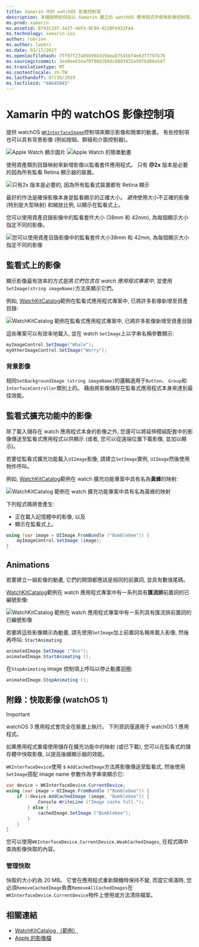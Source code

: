 ```yaml
---
title: Xamarin 中的 watchOS 影像控制項
description: 本檔說明如何在以 Xamarin 建立的 watchOS 應用程式中使用影像控制項。 其中討論 WKInterfaceImage 控制項、SetImage 方法、將影像新增至監看式擴充功能、動畫等等。
ms.prod: xamarin
ms.assetid: B741C207-3427-46F3-9C90-A52BF8933FA4
ms.technology: xamarin-ios
author: lobrien
ms.author: laobri
ms.date: 03/17/2017
ms.openlocfilehash: 7ff97f27a89b9943194ea875458f4e63f7797b76
ms.sourcegitcommit: 3ea9ee034af9790d2b0dc0893435e997bd06e587
ms.translationtype: MT
ms.contentlocale: zh-TW
ms.lasthandoff: 07/30/2019
ms.locfileid: "68645845"
---
```

# <a name="watchos-image-controls-in-xamarin"></a>Xamarin 中的 watchOS 影像控制項

提供 watchOS [`WKInterfaceImage`](xref:WatchKit.WKInterfaceImage)控制項來顯示影像和簡單的動畫。 有些控制項也可以具有背景影像 (例如按鈕、群組和介面控制器)。

![](image-images/image-walkway.png "Apple Watch 顯示圖片") ![](image-images/image-animation.png "Apple Watch 的簡單動畫")
<!-- watch image courtesy of http://infinitapps.com/bezel/ -->

使用資產類別目錄映射來新增影像以監看套件應用程式。
只有 **@2x** 版本是必要的因為所有監看 Retina 顯示器的裝置。

![](image-images/asset-universal-sml.png "只有2x 版本是必要的, 因為所有監看式裝置都有 Retina 顯示")

最好的作法是確保影像本身是監看顯示的正確大小。 *避免*使用大小不正確的影像 (特別是大型映射) 和縮放比例, 以顯示在監看式上。

您可以使用資產目錄影像中的監看套件大小 (38mm 和 42mm), 為每個顯示大小指定不同的影像。

![](image-images/asset-watch-sml.png "您可以使用資產目錄影像中的監看套件大小38mm 和 42mm, 為每個顯示大小指定不同的影像")


## <a name="images-on-the-watch"></a>監看式上的影像

顯示影像最有效率的方式是將*它們包含在 watch 應用程式專案中*, 並使用`SetImage(string imageName)`方法來顯示它們。

例如, [WatchKitCatalog](https://docs.microsoft.com/samples/xamarin/ios-samples/watchos-watchkitcatalog/)範例在監看式應用程式專案中, 已將許多影像新增至資產目錄:

![](image-images/asset-whale-sml.png "WatchKitCatalog 範例在監看式應用程式專案中, 已將許多影像新增至資產目錄")

這些專案可以有效率地載入, 並在 watch `SetImage`上以字串名稱參數顯示:

```csharp
myImageControl.SetImage("Whale");
myOtherImageControl.SetImage("Worry");
```

### <a name="background-images"></a>背景影像

相同`SetBackgroundImage (string imageName)`的邏輯適用于`Button`、 `Group`和`InterfaceController`類別上的。 藉由將影像儲存在監看式應用程式本身來達到最佳效能。


## <a name="images-in-the-watch-extension"></a>監看式擴充功能中的影像

除了載入儲存在 watch 應用程式本身的影像之外, 您還可以將延伸模組配套中的影像傳送至監看式應用程式以供顯示 (或者, 您可以從遠端位置下載影像, 並加以顯示)。

若要從監看式擴充功能載入`UIImage`影像, 請建立`SetImage`實例, `UIImage`然後使用物件呼叫。

例如, [WatchKitCatalog](https://docs.microsoft.com/samples/xamarin/ios-samples/watchos-watchkitcatalog)範例在 watch 擴充功能專案中具有名為**黃蜂**的映射:

![](image-images/asset-bumblebee-sml.png "WatchKitCatalog 範例在 watch 擴充功能專案中具有名為黃蜂的映射")

下列程式碼將會產生:

- 正在載入記憶體中的影像, 以及
- 顯示在監看式上。

```csharp
using (var image = UIImage.FromBundle ("Bumblebee")) {
    myImageControl.SetImage (image);
}
```


## <a name="animations"></a>Animations

若要建立一組影像的動畫, 它們的開頭都應該是相同的前置詞, 並具有數值尾碼。

[WatchKitCatalog](https://docs.microsoft.com/samples/xamarin/ios-samples/watchos-watchkitcatalog)範例在 watch 應用程式專案中有一系列具有**匯流排**前置詞的已編號影像:

![](image-images/asset-bus-animation-sml.png "WatchKitCatalog 範例在 watch 應用程式專案中有一系列具有匯流排前置詞的已編號影像")

若要將這些影像顯示為動畫, 請先使用`SetImage`加上前置詞名稱來載入影像, 然後再呼叫: `StartAnimating`

```csharp
animatedImage.SetImage ("Bus");
animatedImage.StartAnimating ();
```

在`StopAnimating` image 控制項上呼叫以停止動畫迴圈:

```csharp
animatedImage.StopAnimating ();
```


<a name="cache" />

## <a name="appendix-caching-images-watchos-1"></a>附錄：快取影像 (watchOS 1)

> [!IMPORTANT]
> watchOS 3 應用程式會完全在裝置上執行。 下列資訊僅適用于 watchOS 1 應用程式。

如果應用程式重複使用儲存在擴充功能中的映射 (或已下載), 您可以在監看式的儲存體中快取影像, 以提高後續顯示器的效能。

`WKInterfaceDevice`使用 s `AddCachedImage`方法將影像傳送至監看式, 然後使用`SetImage`搭配 image name 參數作為字串來顯示它:

```csharp
var device = WKInterfaceDevice.CurrentDevice;
using (var image = UIImage.FromBundle ("Bumblebee")) {
    if (!device.AddCachedImage (image, "Bumblebee")) {
            Console.WriteLine ("Image cache full.");
        } else {
            cachedImage.SetImage ("Bumblebee");
        }
    }
}
```

您可以使用`WKInterfaceDevice.CurrentDevice.WeakCachedImages`, 在程式碼中查詢影像快取的內容。


### <a name="managing-the-cache"></a>管理快取

快取的大小約為 20 MB。 它會在應用程式重新開機時保持不變, 而當它填滿時, 您必須`RemoveCachedImage`負責`RemoveAllCachedImages`在`WKInterfaceDevice.CurrentDevice`物件上使用或方法清除檔案。



## <a name="related-links"></a>相關連結

- [WatchKitCatalog （範例）](https://docs.microsoft.com/samples/xamarin/ios-samples/watchos-watchkitcatalog)
- [Apple 的影像檔](https://developer.apple.com/documentation/watchkit/wkinterfaceimage)

